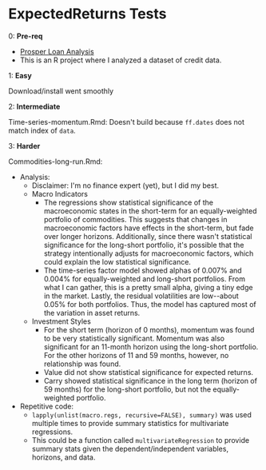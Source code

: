 # ExpectedReturns Tests

0: **Pre-req**

- [Prosper Loan Analysis](https://github.com/luca-miniati/ProsperLoanAnalysis)
- This is an R project where I analyzed a dataset of credit data.

1: **Easy**

Download/install went smoothly

2: **Intermediate**

Time-series-momentum.Rmd: Doesn't build because `ff.dates` does not match index of `data`.

3: **Harder**

Commodities-long-run.Rmd: 

- Analysis:
    - Disclaimer: I'm no finance expert (yet), but I did my best.
    - Macro Indicators
        - The regressions show statistical significance of the macroeconomic states in the
        short-term for an equally-weighted portfolio of commodities. This suggests that changes in
        macroeconomic factors have effects in the short-term, but fade over longer horizons.
        Additionally, since there wasn't statistical significance for the long-short portfolio,
        it's possible that the strategy intentionally adjusts for macroeconomic factors, which
        could explain the low statistical significance.
        - The time-series factor model showed alphas of 0.007% and 0.004% for equally-weighted and
        long-short portfolios. From what I can gather, this is a pretty small alpha, giving a tiny
        edge in the market. Lastly, the residual volatilities are low--about 0.05% for both
        portfolios. Thus, the model has captured most of the variation in asset returns.
    - Investment Styles
        - For the short term (horizon of 0 months), momentum was found to be very statistically
        significant. Momentum was also significant for an 11-month horizon using the long-short
        portfolio. For the other horizons of 11 and 59 months, however, no relationship was found.
        - Value did not show statistical significance for expected returns.
        - Carry showed statistical significance in the long term (horizon of 59 months) for the
        long-short portfolio, but not the equally-weighted portfolio.
- Repetitive code:
    - `lapply(unlist(macro.regs, recursive=FALSE), summary)` was used multiple times to provide
    summary statistics for multivariate regressions.
    - This could be a function called `multivariateRegression` to provide summary stats given the
    dependent/independent variables, horizons, and data.
